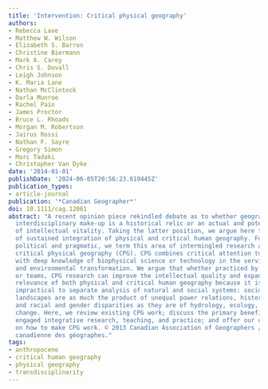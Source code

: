 ```yaml
---
title: 'Intervention: Critical physical geography'
authors:
- Rebecca Lave
- Matthew W. Wilson
- Elizabeth S. Barron
- Christine Biermann
- Mark A. Carey
- Chris S. Duvall
- Leigh Johnson
- K. Maria Lane
- Nathan McClintock
- Darla Munroe
- Rachel Pain
- James Proctor
- Bruce L. Rhoads
- Morgan M. Robertson
- Jairus Rossi
- Nathan F. Sayre
- Gregory Simon
- Marc Tadaki
- Christopher Van Dyke
date: '2014-01-01'
publishDate: '2024-06-05T20:56:23.610445Z'
publication_types:
- article-journal
publication: '*Canadian Geographer*'
doi: 10.1111/cag.12061
abstract: "A recent opinion piece rekindled debate as to whether geography's current
  interdisciplinary make-up is a historical relic or an actual and potential source
  of intellectual vitality. Taking the latter position, we argue here for the benefits
  of sustained integration of physical and critical human geography. For reasons both
  political and pragmatic, we term this area of intermingled research and practice
  critical physical geography (CPG). CPG combines critical attention to power relations
  with deep knowledge of biophysical science or technology in the service of social
  and environmental transformation. We argue that whether practiced by individuals
  or teams, CPG research can improve the intellectual quality and expand the political
  relevance of both physical and critical human geography because it is increasingly
  impractical to separate analysis of natural and social systems: socio-biophysical
  landscapes are as much the product of unequal power relations, histories of colonialism,
  and racial and gender disparities as they are of hydrology, ecology, and climate
  change. Here, we review existing CPG work; discuss the primary benefits of critically
  engaged integrative research, teaching, and practice; and offer our collective thoughts
  on how to make CPG work. © 2013 Canadian Association of Geographers / L' Association
  canadienne des géographes."
tags:
- anthropocene
- critical human geography
- physical geography
- transdisciplinarity
---
```

